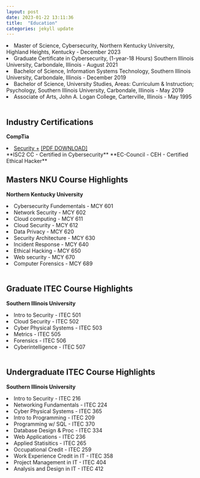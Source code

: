 ```yaml
---
layout: post
date: 2023-01-22 13:11:36
title:  "Education"
categories: jekyll update
---
```

<li>Master of Science, Cybersecurity, Northern Kentucky University, Highland Heights, Kentucky - December 2023 
</li>

<li>Graduate Certificate in Cybersecurity, (1-year-18 Hours) Southern Illinois University, Carbondale, Illinois - August 2021  
</li>

<li>Bachelor of Science, Information Systems Technology, Southern Illinois University, Carbondale, Illinois -  December 2019
</li>

<li>Bachelor of Science, University Studies, Areas: Curriculum & Instruction; Psychology,  Southern Illinois University, Carbondale, Illinois - May 2019
</li>

<li> Associate of Arts, John A. Logan College, Carterville, Illinois - May 1995
</li>
<br>

Industry Certifications
---
**CompTia**
<li> <a href="https://www.credly.com/badges/575ce827-82b6-4e5c-b59e-4860ae926356/linked_in_profile">Security +</a> 
<a href="https://jmillersiu.github.io/assets/security.pdf" download>[PDF DOWNLOAD]</a></li>
**ISC2 CC - Certified in Cybersecurity**
**EC-Council - CEH - Certified Ethical Hacker**
<br>

Masters NKU Course Highlights 
---
**Northern Kentucky University**
<li>Cybersecurity Fundementals - MCY 601</li>
<li>Network Security - MCY 602</li>
<li>Cloud computing - MCY 611</li>
<li>Cloud Security - MCY 612</li>
<li>Data Privacy - MCY 620</li>
<li>Security Architecture - MCY 630</li>
<li>Incident Response - MCY 640</li>
<li>Ethical Hacking - MCY 650</li>
<li>Web security - MCY 670</li>
<li>Computer Forensics - MCY 689</li>
<br>

Graduate ITEC Course Highlights 
---
**Southern Illinois University**
<li>Intro to Security - ITEC 501</li>
<li>Cloud Security - ITEC 502</li>
<li>Cyber Physical Systems - ITEC 503</li>
<li>Metrics - ITEC 505</li>
<li>Forensics - ITEC 506</li>
<li>Cyberintelligence - ITEC 507</li>
<br>

Undergraduate ITEC Course Highlights
---
**Southern Illinois University**
<li>Intro to Security - ITEC 216</li>
<li>Networking Fundamentals - ITEC 224</li>
<li>Cyber Physical Systems - ITEC 365</li>
<li>Intro to Programming - ITEC 209</li>
<li>Programming w/ SQL - ITEC 370</li>
<li>Database Design & Proc - ITEC 334</li>
<li>Web Applications - ITEC 236</li>
<li>Applied Statisitics - ITEC 265</li>
<li>Occupational Credit - ITEC 259</li>
<li>Work Experience Credit in IT - ITEC 358</li>
<li>Project Management in IT - ITEC 404</li>
<li>Analysis and Design in IT - ITEC 412</li>
<br>




